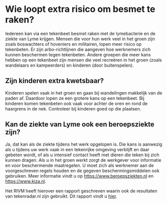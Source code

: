 # Wie loopt extra risico om besmet te raken?

Iedereen kan via een tekenbeet besmet raken met de lymebacterie en de ziekte van Lyme krijgen. Mensen die voor hun werk veel in het groen zijn zoals boswachters of hoveniers en militairen, lopen meer risico op tekenbeten. Er zijn arbo-richtlijnen die aangeven hoe werknemers zich kunnen beschermen tegen tekenbeten. Andere groepen die meer kans hebben op een tekenbeet zijn mensen die veel recreëren in het groen (zoals wandelaars en kampeerders) en kinderen (door buitenspelen).

## Zijn kinderen extra kwetsbaar?
Kinderen spelen vaak in het groen en gaan bij wandelingen makkelijk van de paden af. Daardoor lopen ze een grotere kans op een tekenbeet. Bij kinderen komen tekenbeten ook vaak voor achter de oren en rond de haargrens in de nek. Controleer bij kinderen goed op die plaatsen.

## Kan de ziekte van Lyme ook een beroepsziekte zijn?
Ja, dat kan als de ziekte tijdens het werk opgelopen is. Die kans is aanwezig als u tijdens uw werk vaak in een tekenrijke omgeving verblijft en daar gebeten wordt, of als u intensief contact heeft met dieren die teken bij zich kunnen dragen. Als u in het groen werkt zorgt de werkgever voor informatie en voor beschermende maatregelen. U moet zich als werknemer aan de voorgeschreven regels houden en de gegeven beschermingsmiddelen ook gebruiken. Meer informatie vindt u op https://www.beroepsziekten.nl en https://www.kiza.nl.

Het RIVM heeft hierover een rapport geschreven waarin ook de resultaten van tekenradar.nl zijn gebruikt. Dit rapport vindt u [hier](/informatie/lyme-en-werk).
